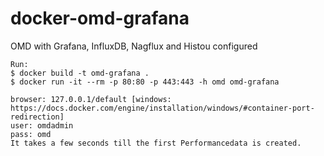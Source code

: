 # docker-omd-grafana
OMD with Grafana, InfluxDB, Nagflux and Histou configured
```
Run:
$ docker build -t omd-grafana .
$ docker run -it --rm -p 80:80 -p 443:443 -h omd omd-grafana

browser: 127.0.0.1/default [windows: https://docs.docker.com/engine/installation/windows/#container-port-redirection]
user: omdadmin
pass: omd
It takes a few seconds till the first Performancedata is created.
```
